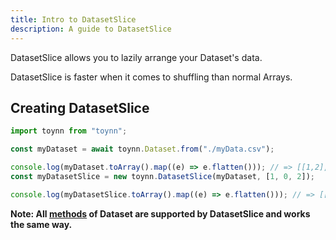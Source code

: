 ```yaml
---
title: Intro to DatasetSlice
description: A guide to DatasetSlice
---
```


DatasetSlice allows you to lazily arrange your Dataset's data.

DatasetSlice is faster when it comes to shuffling than normal Arrays.

## Creating DatasetSlice

```js
import toynn from "toynn";

const myDataset = await toynn.Dataset.from("./myData.csv");

console.log(myDataset.toArray().map((e) => e.flatten())); // => [[1,2],[3,4],[5,6]]
const myDatasetSlice = new toynn.DatasetSlice(myDataset, [1, 0, 2]);

console.log(myDatasetSlice.toArray().map((e) => e.flatten())); // => [[3,4],[1,2],[5,6]]
```

**Note: All [methods](/dataset/methods) of Dataset are supported by DatasetSlice and works the same way.**
